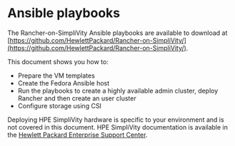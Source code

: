 # Ansible playbooks

The Rancher-on-SimpliVity Ansible playbooks are available to download at
[https://github.com/HewlettPackard/Rancher-on-SimpliVity/](https://github.com/HewlettPackard/Rancher-on-SimpliVity/).



This document shows you how to:

- Prepare the VM templates
- Create the Fedora Ansible host
- Run the playbooks to create a highly available admin cluster, deploy Rancher and then create an user cluster
- Configure storage using CSI


Deploying HPE SimpliVity hardware is specific to your environment and is not covered in this document.
HPE SimpliVity documentation is available in the [Hewlett Packard Enterprise Support Center](https://support.hpe.com/hpesc/public/home).


